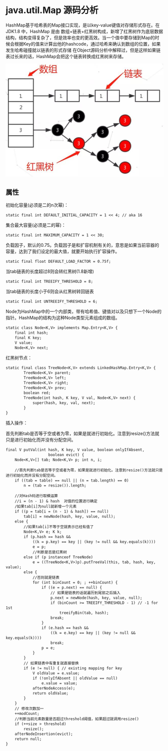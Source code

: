 # java.util.Map 源码分析

HashMap基于哈希表的Map接口实现，是以key-value键值对存储形式存在。在 JDK1.8 中，HashMap 是由 数组+链表+红黑树构成，新增了红黑树作为底层数据结构，结构变得复杂了，但是效率也变的更高效。当一个值中要存储到Map的时候会根据Key的值来计算出他的hashcode，通过哈希来确认到数组的位置，如果发生哈希碰撞就以链表的形式存储 在Object源码分析中解释过，但是这样如果链表过长来的话，HashMap会把这个链表转换成红黑树来存储。

![Aaron Swartz](https://github.com/agnesjn/algorithm008-class02/blob/master/Week_02/hashmap.PNG)

## 属性

初始化容量(必须是二的n次幂)：

	static final int DEFAULT_INITIAL_CAPACITY = 1 << 4; // aka 16
 
集合最大容量(必须是二的幂)：

	static final int MAXIMUM_CAPACITY = 1 << 30;

负载因子，默认的0.75。负载因子是和扩容机制有关的，意思是如果当前容器的容量，达到了我们设定的最大值，就要开始执行扩容操作。

	static final float DEFAULT_LOAD_FACTOR = 0.75f;

当tab链表的长度超过8则会转红黑树(1.8新增)

    static final int TREEIFY_THRESHOLD = 8;

当tab链表的长度小于6则会从红黑树转回链表

    static final int UNTREEIFY_THRESHOLD = 6;

Node为HashMap中的一个内部类，带有哈希值、键值对以及只想下一个Node的指针。HashMap的结构为这种Node类型元素组成的数组。

    static class Node<K,V> implements Map.Entry<K,V> {
        final int hash;
        final K key;
        V value;
        Node<K,V> next;

红黑树节点：

	static final class TreeNode<K,V> extends LinkedHashMap.Entry<K,V> {
	        TreeNode<K,V> parent;  
	        TreeNode<K,V> left;
	        TreeNode<K,V> right;
	        TreeNode<K,V> prev;    
	        boolean red;
	        TreeNode(int hash, K key, V val, Node<K,V> next) {
	            super(hash, key, val, next);
	        }
	}

插入操作：

首先判断tab是否等于空或者为零，如果是就进行初始化。注意到resize()方法就只是进行初始化而并没有分配空间。

	final V putVal(int hash, K key, V value, boolean onlyIfAbsent,
	                   boolean evict) {
        Node<K,V>[] tab; Node<K,V> p; int n, i;
		
		//首先判断tab是否等于空或者为零，如果是就进行初始化。注意到resize()方法就只是进行初始化而并没有分配空间。
        if ((tab = table) == null || (n = tab.length) == 0)
            n = (tab = resize()).length;
        
		//对Hash码进行取模运算
		//i = (n - 1) & hash  对值的位置进行确定
		/如果tab[i]为null就新增一个元素
		if ((p = tab[i = (n - 1) & hash]) == null)
            tab[i] = newNode(hash, key, value, null);
        else {
			//如果tab[i]不等于空就表示已经有值了
            Node<K,V> e; K k;
            if (p.hash == hash &&
                ((k = p.key) == key || (key != null && key.equals(k))))
                e = p;
				//判断是否是红黑树
            else if (p instanceof TreeNode)
                e = ((TreeNode<K,V>)p).putTreeVal(this, tab, hash, key, value);
            else {
				//否则就是链表
                for (int binCount = 0; ; ++binCount) {
                    if ((e = p.next) == null) {
						// 如果是链表的话就遍历到尾部之后插入
                        p.next = newNode(hash, key, value, null);
                        if (binCount >= TREEIFY_THRESHOLD - 1) // -1 for 1st
                            treeifyBin(tab, hash);
                        break;
                    }
                    if (e.hash == hash &&
                        ((k = e.key) == key || (key != null && key.equals(k))))
                        break;
                    p = e;
                }
            }
			// 如果链表中有重复就直接替换
            if (e != null) { // existing mapping for key
                V oldValue = e.value;
                if (!onlyIfAbsent || oldValue == null)
                    e.value = value;
                afterNodeAccess(e);
                return oldValue;
            }
        }
		// 修改次数加一
        ++modCount;
		//判断当前元素数量是否超过threshold阈值，如果超过就调用resize()
        if (++size > threshold)
            resize();
        afterNodeInsertion(evict);
        return null;
    }